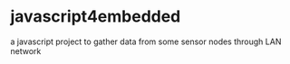 # javascript4embedded
a javascript project to gather data from some sensor nodes through LAN network
